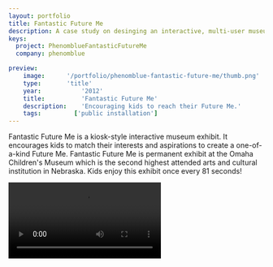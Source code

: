```yaml
---
layout: portfolio
title: Fantastic Future Me
description: A case study on desinging an interactive, multi-user museum experience for the Omaha Children's Museum
keys:
  project: PhenomblueFantasticFutureMe
  company: phenomblue

preview:
    image:      '/portfolio/phenomblue-fantastic-future-me/thumb.png'
    type:       'title'
    year:           '2012'
    title:          'Fantastic Future Me'
    description:    'Encouraging kids to reach their Future Me.'
    tags:         ['public installation']
---
```


Fantastic Future Me is a kiosk-style interactive museum exhibit. It encourages kids to match their interests and aspirations to create a one-of-a-kind Future Me. Fantastic Future Me is permanent exhibit at the Omaha Children's Museum which is the second highest attended arts and cultural institution in Nebraska. Kids enjoy this exhibit once every 81 seconds!

<Video src="https://www.youtube.com/embed/SuEXRBP5ihY"></Video>